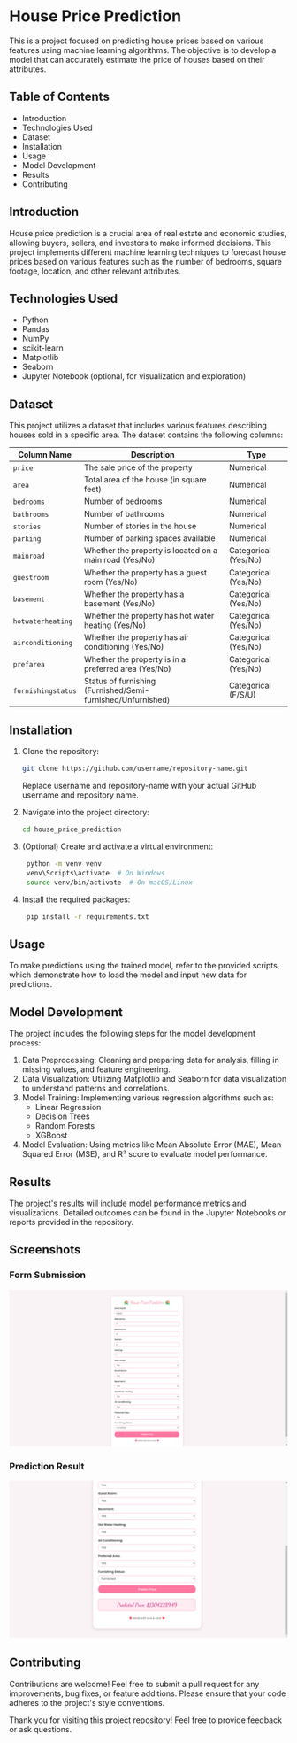 # House Price Prediction

This is a project focused on predicting house prices based on various features using machine learning algorithms. The objective is to develop a model that can accurately estimate the price of houses based on their attributes.

## Table of Contents

- Introduction
- Technologies Used
- Dataset
- Installation
- Usage
- Model Development
- Results
- Contributing

## Introduction

House price prediction is a crucial area of real estate and economic studies, allowing buyers, sellers, and investors to make informed decisions. This project implements different machine learning techniques to forecast house prices based on various features such as the number of bedrooms, square footage, location, and other relevant attributes.

## Technologies Used

- Python
- Pandas
- NumPy
- scikit-learn
- Matplotlib
- Seaborn
- Jupyter Notebook (optional, for visualization and exploration)

## Dataset

This project utilizes a dataset that includes various features describing houses sold in a specific area. The dataset contains the following columns:

| Column Name          | Description                                             | Type                   |
|----------------------|---------------------------------------------------------|------------------------|
| `price`              | The sale price of the property                          | Numerical              |
| `area`               | Total area of the house (in square feet)               | Numerical              |
| `bedrooms`           | Number of bedrooms                                      | Numerical              |
| `bathrooms`          | Number of bathrooms                                     | Numerical              |
| `stories`            | Number of stories in the house                          | Numerical              |
| `parking`            | Number of parking spaces available                      | Numerical              |
| `mainroad`           | Whether the property is located on a main road (Yes/No)| Categorical (Yes/No)   |
| `guestroom`          | Whether the property has a guest room (Yes/No)         | Categorical (Yes/No)   |
| `basement`           | Whether the property has a basement (Yes/No)           | Categorical (Yes/No)   |
| `hotwaterheating`    | Whether the property has hot water heating (Yes/No)     | Categorical (Yes/No)   |
| `airconditioning`    | Whether the property has air conditioning (Yes/No)      | Categorical (Yes/No)   |
| `prefarea`           | Whether the property is in a preferred area (Yes/No)   | Categorical (Yes/No)   |
| `furnishingstatus`   | Status of furnishing (Furnished/Semi-furnished/Unfurnished)| Categorical (F/S/U)    |

## Installation

1. Clone the repository:

   ```bash
   git clone https://github.com/username/repository-name.git
   ```
   Replace username and repository-name with your actual GitHub username and repository name.

2. Navigate into the project directory:

   ```bash
   cd house_price_prediction
   ```
   
3. (Optional) Create and activate a virtual environment:

   ```bash
    python -m venv venv
    venv\Scripts\activate  # On Windows
    source venv/bin/activate  # On macOS/Linux
   ```

4. Install the required packages:

   ```bash
    pip install -r requirements.txt
   ```

## Usage

To make predictions using the trained model, refer to the provided scripts, which demonstrate how to load the model and input new data for predictions.

## Model Development
The project includes the following steps for the model development process:

1. Data Preprocessing: Cleaning and preparing data for analysis, filling in missing values, and feature engineering.
2. Data Visualization: Utilizing Matplotlib and Seaborn for data visualization to understand patterns and correlations.
3. Model Training: Implementing various regression algorithms such as:
   - Linear Regression
   - Decision Trees
   - Random Forests
   - XGBoost
4. Model Evaluation: Using metrics like Mean Absolute Error (MAE), Mean Squared Error (MSE), and R² score to evaluate model performance.

## Results
The project's results will include model performance metrics and visualizations. Detailed outcomes can be found in the Jupyter Notebooks or reports provided in the repository.

## Screenshots

### Form Submission
![Form Submission](screenshots/submission.png)

### Prediction Result
![Prediction Result](screenshots/predicted.png)

## Contributing
Contributions are welcome! Feel free to submit a pull request for any improvements, bug fixes, or feature additions. Please ensure that your code adheres to the project's style conventions.

Thank you for visiting this project repository! Feel free to provide feedback or ask questions.
